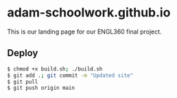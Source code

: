 # adam-schoolwork.github.io

This is our landing page for our ENGL360 final project.

## Deploy

```bash
$ chmod +x build.sh; ./build.sh
$ git add .; git commit -m "Updated site"
$ git pull
$ git push origin main
```
